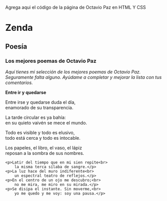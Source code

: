 Agrega aqui el código de la página de Octavio Paz en HTML Y CSS
<!DOCTYPE html>
<html lang="en">

<head>
    <meta charset="UTF-8">
    <meta http-equiv="X-UA-Compatible" content="IE=edge">
    <meta name="viewport" content="width=device-width, initial-scale=1.0">
    <title>Octavio Paz | Ejercicio</title>

  
</head>

<body>
    <h1>Zenda</h1>
    <h2>Poesía</h2>
    <h3>Los mejores poemas de Octavio Paz</h3>
    <p> <i>Aquí tienes mi selección de los mejores poemas de Octavio Paz. Seguramente falta alguno. Ayúdame a completar
            y
            mejorar la lista con tus comentarios.
        </i>
    </p>
    <p> <b>Entre ir y quedarse</b> </p>
    <p>Entre irse y quedarse duda el día,<br>
        enamorado de su transparencia.</p>
    <p>La tarde circular es ya bahía:<br>
        en su quieto vaivén se mece el mundo.</p>
    <p>Todo es visible y todo es elusivo,<br>
        todo está cerca y todo es intocable.</p>
    <p>Los papeles, el libro, el vaso, el lápiz<br>
        reposan a la sombra de sus nombres.</p>

    <p>Latir del tiempo que en mi sien repite<br>
        la misma terca sílaba de sangre.</p>
    <p>La luz hace del muro indiferente<br>
        un espectral teatro de reflejos.</p>
    <p>En el centro de un ojo me descubro;<br>
        no me mira, me miro en su mirada.</p>
    <p>Se disipa el instante. Sin moverme,<br>
        yo me quedo y me voy: soy una pausa.</p>
</body>

</html>
